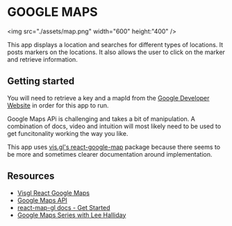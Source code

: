 # GOOGLE MAPS

<img src="./assets/map.png" width="600" height:"400" />

This app displays a location and searches for different types of locations. It posts markers on the locations. It also allows the user to click on the marker and retrieve information.

## Getting started

You will need to retrieve a key and a mapId from the [Google Developer Website](https://developers.google.com/maps) in order for this app to run.

Google Maps APi is challenging and takes a bit of manipulation. A combination of docs, video and intuition will most likely need to be used to get funcitonality working the way you like.

This app uses [vis.gl's react-google-map](https://github.com/visgl/react-google-maps/tree/main) package because there seems to be more and sometimes clearer documentation around implementation.

## Resources

- [Visgl React Google Maps](https://github.com/visgl/react-google-maps/tree/main)
- [Google Maps API](https://developers.google.com/maps)
- [react-map-gl docs - Get Started](https://visgl.github.io/react-map-gl/docs/get-started)
- [Google Maps Series with Lee Halliday](https://www.youtube.com/watch?v=PfZ4oLftItk&list=PL2rFahu9sLJ2QuJaKKYDaJp0YqjFCDCtN)
